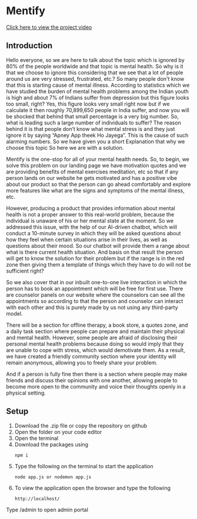 # Mentify
[Click here to view the project video]( https://youtu.be/Q6v9yDNf2p8 )
## Introduction
Hello everyone, so we are here to talk about the topic which is ignored by 80% of the people worldwide and that topic is mental health. So why is it that we choose to ignore this considering that we see that a lot of people around us are very stressed, frustrated, etc.? So many people don't know that this is starting cause of mental illness. According to statistics which we have studied the burden of mental health problems among the Indian youth is high and about 7% of Indians suffer from depression but this figure looks too small, right? Yes, this figure looks very small right now but if we calculate it then roughly 70,899,650 people in India suffer, and now you will be shocked that behind that small percentage is a very big number. So, what is leading such a large number of individuals to suffer? The reason behind it is that people don’t know what mental stress is and they just ignore it by saying “Apney App theek Ho Jayega”. This is the cause of such alarming numbers. So we have given you a short Explanation that why we choose this topic So here we are with a solution.

Mentify is the one-stop for all of your mental health needs. So, to begin, we solve this problem on our landing page we have motivation quotes and we are providing benefits of mental exercises meditation, etc so that if any person lands on our website he gets motivated and has a positive vibe about our product so that the person can go ahead comfortably and explore more features like what are the signs and symptoms of the mental illness, etc.

However, producing a product that provides information about mental health is not a proper answer to this real-world problem, because the individual is unaware of his or her mental state at the moment. So we addressed this issue, with the help of our AI-driven chatbot, which will conduct a 10-minute survey in which they will be asked questions about how they feel when certain situations arise in their lives, as well as questions about their mood. So our chatbot will provide them a range about what is there current health situation. And basis on that result the person will get to know the solution for their problem but if the range is in the red zone then giving them a template of things which they have to do will not be sufficient right?

So we also cover that in our inbuilt one-to-one live interaction in which the person has to book an appointment which will be free for first use. There are counselor panels on our website where the counselors can see all the appointments so according to that the person and counselor can interact with each other and this is purely made by us not using any third-party model.

There will be a section for offline therapy, a book store, a quotes zone, and a daily task section where people can prepare and maintain their physical and mental health. However, some people are afraid of disclosing their personal mental health problems because doing so would imply that they are unable to cope with stress, which would demotivate them. As a result, we have created a friendly community section where your identity will remain anonymous, allowing you to freely share your problem.

And if a person is fully fine then there is a section where people may make friends and discuss their opinions with one another, allowing people to become more open to the community and voice their thoughts openly in a physical setting.
## Setup
1) Download the .zip file or copy the repository on github
2) Open the folder on your code editor
3) Open the terminal
4) Download the packages using
   ```
   npm i
   ```
5) Type the following on the terminal to start the application
   ```
   node app.js or nodemon app.js
   ```
6) To view the application open the browser and type the following
   ```
   http://localhost/
   ```

Type /admin to open admin portal

